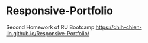 # Responsive-Portfolio
Second Homework of RU Bootcamp
https://chih-chien-lin.github.io/Responsive-Portfolio/